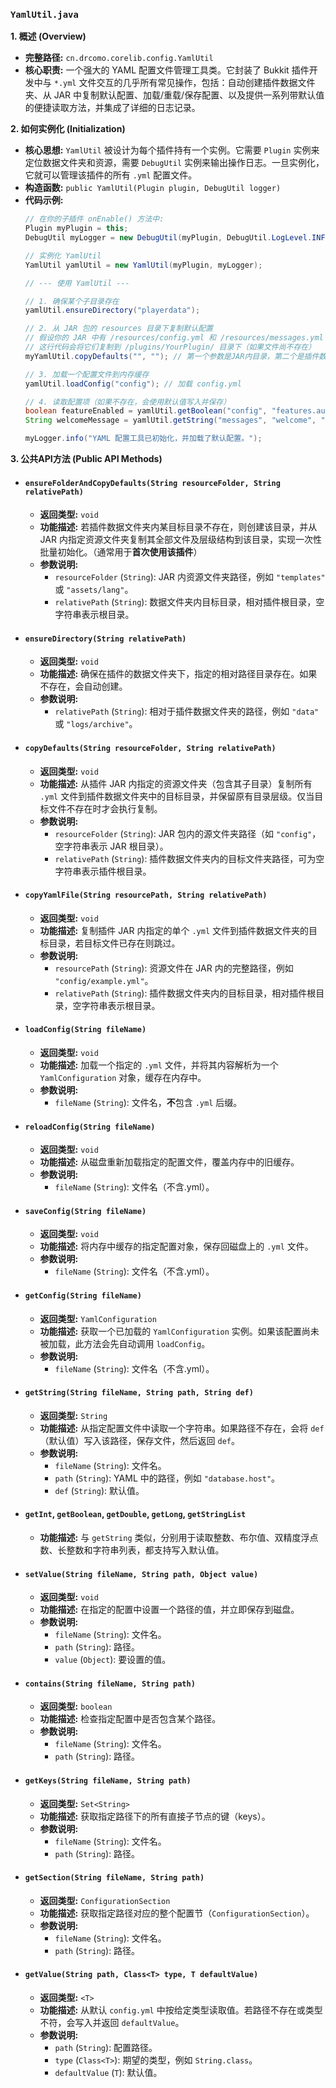 ### `YamlUtil.java`

**1. 概述 (Overview)**

  * **完整路径:** `cn.drcomo.corelib.config.YamlUtil`
  * **核心职责:** 一个强大的 YAML 配置文件管理工具类。它封装了 Bukkit 插件开发中与 `*.yml` 文件交互的几乎所有常见操作，包括：自动创建插件数据文件夹、从 JAR 中复制默认配置、加载/重载/保存配置、以及提供一系列带默认值的便捷读取方法，并集成了详细的日志记录。

**2. 如何实例化 (Initialization)**

  * **核心思想:** `YamlUtil` 被设计为每个插件持有一个实例。它需要 `Plugin` 实例来定位数据文件夹和资源，需要 `DebugUtil` 实例来输出操作日志。一旦实例化，它就可以管理该插件的所有 `.yml` 配置文件。
  * **构造函数:** `public YamlUtil(Plugin plugin, DebugUtil logger)`
  * **代码示例:**
    ```java
    // 在你的子插件 onEnable() 方法中:
    Plugin myPlugin = this;
    DebugUtil myLogger = new DebugUtil(myPlugin, DebugUtil.LogLevel.INFO);

    // 实例化 YamlUtil
    YamlUtil yamlUtil = new YamlUtil(myPlugin, myLogger);

    // --- 使用 YamlUtil ---

    // 1. 确保某个子目录存在
    yamlUtil.ensureDirectory("playerdata");

    // 2. 从 JAR 包的 resources 目录下复制默认配置
    // 假设你的 JAR 中有 /resources/config.yml 和 /resources/messages.yml
    // 这行代码会将它们复制到 /plugins/YourPlugin/ 目录下（如果文件尚不存在）
    myYamlUtil.copyDefaults("", ""); // 第一个参数是JAR内目录，第二个是插件数据文件夹内目录

    // 3. 加载一个配置文件到内存缓存
    yamlUtil.loadConfig("config"); // 加载 config.yml

    // 4. 读取配置项（如果不存在，会使用默认值写入并保存）
    boolean featureEnabled = yamlUtil.getBoolean("config", "features.auto-heal.enabled", true);
    String welcomeMessage = yamlUtil.getString("messages", "welcome", "&a欢迎您, %player_name%!");

    myLogger.info("YAML 配置工具已初始化，并加载了默认配置。");
    ```

**3. 公共API方法 (Public API Methods)**

  * #### `ensureFolderAndCopyDefaults(String resourceFolder, String relativePath)`

      * **返回类型:** `void`
      * **功能描述:** 若插件数据文件夹内某目标目录不存在，则创建该目录，并从 JAR 内指定资源文件夹复制其全部文件及层级结构到该目录，实现一次性批量初始化。（通常用于**首次使用该插件**）
      * **参数说明:**
          * `resourceFolder` (`String`): JAR 内资源文件夹路径，例如 `"templates"` 或 `"assets/lang"`。
          * `relativePath` (`String`): 数据文件夹内目标目录，相对插件根目录，空字符串表示根目录。

  * #### `ensureDirectory(String relativePath)`

      * **返回类型:** `void`
      * **功能描述:** 确保在插件的数据文件夹下，指定的相对路径目录存在。如果不存在，会自动创建。
      * **参数说明:**
          * `relativePath` (`String`): 相对于插件数据文件夹的路径，例如 `"data"` 或 `"logs/archive"`。

  * #### `copyDefaults(String resourceFolder, String relativePath)`

      * **返回类型:** `void`
      * **功能描述:** 从插件 JAR 内指定的资源文件夹（包含其子目录）复制所有 `.yml` 文件到插件数据文件夹中的目标目录，并保留原有目录层级。仅当目标文件不存在时才会执行复制。
      * **参数说明:**
          * `resourceFolder` (`String`): JAR 包内的源文件夹路径（如 `"config"`，空字符串表示 JAR 根目录）。
          * `relativePath` (`String`): 插件数据文件夹内的目标文件夹路径，可为空字符串表示插件根目录。

  * #### `copyYamlFile(String resourcePath, String relativePath)`

      * **返回类型:** `void`
      * **功能描述:** 复制插件 JAR 内指定的单个 `.yml` 文件到插件数据文件夹的目标目录，若目标文件已存在则跳过。
      * **参数说明:**
          * `resourcePath` (`String`): 资源文件在 JAR 内的完整路径，例如 `"config/example.yml"`。
          * `relativePath` (`String`): 插件数据文件夹内的目标目录，相对插件根目录，空字符串表示根目录。

  * #### `loadConfig(String fileName)`

      * **返回类型:** `void`
      * **功能描述:** 加载一个指定的 `.yml` 文件，并将其内容解析为一个 `YamlConfiguration` 对象，缓存在内存中。
      * **参数说明:**
          * `fileName` (`String`): 文件名，**不**包含 `.yml` 后缀。

  * #### `reloadConfig(String fileName)`

      * **返回类型:** `void`
      * **功能描述:** 从磁盘重新加载指定的配置文件，覆盖内存中的旧缓存。
      * **参数说明:**
          * `fileName` (`String`): 文件名（不含.yml）。

  * #### `saveConfig(String fileName)`

      * **返回类型:** `void`
      * **功能描述:** 将内存中缓存的指定配置对象，保存回磁盘上的 `.yml` 文件。
      * **参数说明:**
          * `fileName` (`String`): 文件名（不含.yml）。

  * #### `getConfig(String fileName)`

      * **返回类型:** `YamlConfiguration`
      * **功能描述:** 获取一个已加载的 `YamlConfiguration` 实例。如果该配置尚未被加载，此方法会先自动调用 `loadConfig`。
      * **参数说明:**
          * `fileName` (`String`): 文件名（不含.yml）。

  * #### `getString(String fileName, String path, String def)`

      * **返回类型:** `String`
      * **功能描述:** 从指定配置文件中读取一个字符串。如果路径不存在，会将 `def`（默认值）写入该路径，保存文件，然后返回 `def`。
      * **参数说明:**
          * `fileName` (`String`): 文件名。
          * `path` (`String`): YAML 中的路径，例如 `"database.host"`。
          * `def` (`String`): 默认值。

  * #### `getInt`, `getBoolean`, `getDouble`, `getLong`, `getStringList`

      * **功能描述:** 与 `getString` 类似，分别用于读取整数、布尔值、双精度浮点数、长整数和字符串列表，都支持写入默认值。

  * #### `setValue(String fileName, String path, Object value)`

      * **返回类型:** `void`
      * **功能描述:** 在指定的配置中设置一个路径的值，并立即保存到磁盘。
      * **参数说明:**
          * `fileName` (`String`): 文件名。
          * `path` (`String`): 路径。
          * `value` (`Object`): 要设置的值。

  * #### `contains(String fileName, String path)`

      * **返回类型:** `boolean`
      * **功能描述:** 检查指定配置中是否包含某个路径。
      * **参数说明:**
          * `fileName` (`String`): 文件名。
          * `path` (`String`): 路径。

  * #### `getKeys(String fileName, String path)`

      * **返回类型:** `Set<String>`
      * **功能描述:** 获取指定路径下的所有直接子节点的键（keys）。
      * **参数说明:**
          * `fileName` (`String`): 文件名。
          * `path` (`String`): 路径。

  * #### `getSection(String fileName, String path)`

      * **返回类型:** `ConfigurationSection`
      * **功能描述:** 获取指定路径对应的整个配置节（`ConfigurationSection`）。
      * **参数说明:**
          * `fileName` (`String`): 文件名。
          * `path` (`String`): 路径。

  * #### `getValue(String path, Class<T> type, T defaultValue)`

      * **返回类型:** `<T>`
      * **功能描述:** 从默认 `config.yml` 中按给定类型读取值。若路径不存在或类型不符，会写入并返回 `defaultValue`。
      * **参数说明:**
          * `path` (`String`): 配置路径。
          * `type` (`Class<T>`): 期望的类型，例如 `String.class`。
          * `defaultValue` (`T`): 默认值。
